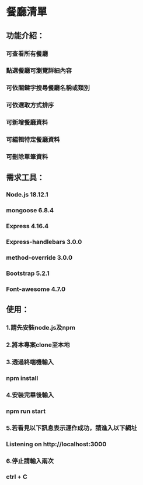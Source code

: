 # 餐廳清單


## **功能介紹：**
### 可查看所有餐廳
### 點選餐廳可瀏覽詳細內容
### 可依關鍵字搜尋餐廳名稱或類別
### 可依選取方式排序
### 可新增餐廳資料
### 可編輯特定餐廳資料
### 可刪除單筆資料


## **需求工具：**
### Node.js 18.12.1
### mongoose 6.8.4
### Express 4.16.4
### Express-handlebars 3.0.0
### method-override 3.0.0
### Bootstrap 5.2.1
### Font-awesome 4.7.0


## **使用：**
### 1.請先安裝node.js及npm
### 2.將本專案clone至本地
### 3.透過終端機輸入
### npm install
### 4.安裝完畢後輸入
### npm run start
### 5.若看見以下訊息表示運作成功，請進入以下網址
### Listening on http://localhost:3000
### 6.停止請輸入兩次
### ctrl + C
